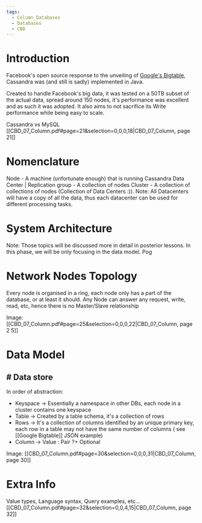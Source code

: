 ```yaml
---
tags:
  - Column_Databases
  - Databases
  - CBD
---
```

# Introduction
Facebook's open source response to the unveiling of [Google's Bigtable](obsidian://open?vault=Uni_Theoretical_Notes&file=CBD%2FGoogle%20Bigtable), Cassandra was (and still is sadly) implemented in Java.

Created to handle Facebook's big data, it was tested on a 50TB subset of the actual data, spread around 150 nodes, it's performance was excellent and as such it was adopted. It also aims to not sacrifice its Write performance while being easy to scale.

Cassandra vs MySQL
[[CBD_07_Column.pdf#page=21&selection=0,0,0,18|CBD_07_Column, page 21]]

# Nomenclature

Node - A machine (unfortunate enough) that is running Cassandra
Data Center | Replication group - A collection of nodes
Cluster - A collection of collections of nodes (Collection of Data Centers :)). 
Note: All Datacenters will have a copy of all the data, thus each datacenter can be used for different processing tasks.

# System Architecture
Note: Those topics will be discussed more in detail in posterior lessons. In this phase, we will be only focusing in the data model. Pog

# Network Nodes Topology
Every node is organised in a ring, each node only has a part of the database, or at least it should. Any Node can answer any request, write, read, etc, hence there is no Master/Slave relationship

Image:
[[CBD_07_Column.pdf#page=25&selection=0,0,0,22|CBD_07_Column, page 2 5]]

# Data Model
## # Data store
In order of abstraction:
- Keyspace -> Essentially a namespace in other DBs, each node in a cluster contains one keyspace
- Table -> Created by a table schema, it's a collection of rows
- Rows -> It's a collection of columns identified by an unique primary key, each row in a table may not have the same number of columns ( see [[Google Bigtable]] JSON example)
- Column -> Value : Pair ?+ Optional 

Image:
[[CBD_07_Column.pdf#page=30&selection=0,0,0,31|CBD_07_Column, page 30]]

# Extra Info

Value types, Language syntax, Query examples, etc...
[[CBD_07_Column.pdf#page=32&selection=0,0,4,15|CBD_07_Column, page 32]]